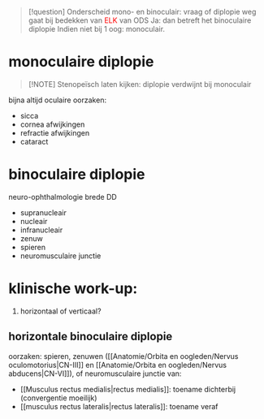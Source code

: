 > [!question] Onderscheid mono- en binoculair: vraag of diplopie weg gaat bij bedekken van <font color="#ff0000">ELK</font> van ODS
> Ja: dan betreft het binoculaire diplopie
> Indien niet bij 1 oog: monoculair.
# monoculaire diplopie 
> [!NOTE] Stenopeïsch laten kijken: diplopie verdwijnt bij monoculair

bijna altijd oculaire oorzaken:
- sicca
- cornea afwijkingen
- refractie afwijkingen
- cataract
# binoculaire diplopie
neuro-ophthalmologie
brede DD
- supranucleair
- nucleair
- infranucleair
- zenuw
- spieren
- neuromusculaire junctie

# klinische work-up:
1. horizontaal of verticaal?
## horizontale binoculaire diplopie
oorzaken:
spieren, zenuwen ([[Anatomie/Orbita en oogleden/Nervus oculomotorius|CN-III]] en [[Anatomie/Orbita en oogleden/Nervus abducens|CN-VI]]), of neuromusculaire junctie van: 
- [[Musculus rectus medialis|rectus medialis]]: toename dichterbij (convergentie moeilijk)
- [[musculus rectus lateralis|rectus lateralis]]: toename veraf 